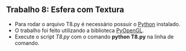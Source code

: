 ## Trabalho 8: Esfera com Textura
 

- Para rodar o arquivo T8.py é necessário possuir o [Python](https://www.python.org/downloads/) instalado.
- O trabalho foi feito utilizando a biblioteca [PyOpenGL](https://pypi.org/project/PyOpenGL/).
- Execute o script *T8.py* com o comando **python T8.py** na linha de comando.
 